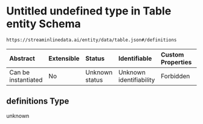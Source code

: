 # Untitled undefined type in Table entity Schema

```txt
https://streaminlinedata.ai/entity/data/table.json#/definitions
```



| Abstract            | Extensible | Status         | Identifiable            | Custom Properties | Additional Properties | Access Restrictions | Defined In                                                   |
| :------------------ | :--------- | :------------- | :---------------------- | :---------------- | :-------------------- | :------------------ | :----------------------------------------------------------- |
| Can be instantiated | No         | Unknown status | Unknown identifiability | Forbidden         | Allowed               | none                | [table.json*](../out/data/table.json "open original schema") |

## definitions Type

unknown
